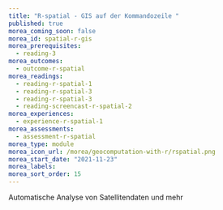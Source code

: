 ```yaml
---
title: "R-spatial - GIS auf der Kommandozeile "
published: true
morea_coming_soon: false
morea_id: spatial-r-gis
morea_prerequisites:
  - reading-3
morea_outcomes:
  - outcome-r-spatial
morea_readings:
  - reading-r-spatial-1
  - reading-r-spatial-3
  - reading-r-spatial-3
  - reading-screencast-r-spatial-2
morea_experiences:
  - experience-r-spatial-1  
morea_assessments:
  - assessment-r-spatial
morea_type: module
morea_icon_url: /morea/geocomputation-with-r/rspatial.png
morea_start_date: "2021-11-23"
morea_labels:
morea_sort_order: 15
---
```


Automatische Analyse von Satellitendaten und mehr 
